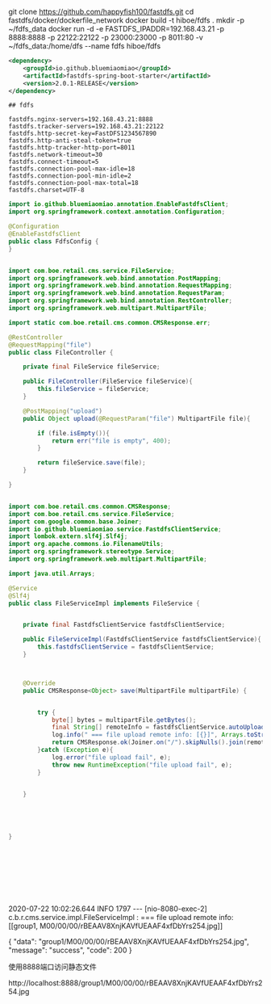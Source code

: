 git clone https://github.com/happyfish100/fastdfs.git
cd fastdfs/docker/dockerfile_network
docker build -t hiboe/fdfs .
mkdir -p ~/fdfs_data
docker run -d -e FASTDFS_IPADDR=192.168.43.21 -p 8888:8888 -p 22122:22122 -p 23000:23000 -p 8011:80 -v ~/fdfs_data:/home/dfs --name fdfs hiboe/fdfs






```xml
<dependency>
    <groupId>io.github.bluemiaomiao</groupId>
    <artifactId>fastdfs-spring-boot-starter</artifactId>
    <version>2.0.1-RELEASE</version>
</dependency>
```

```properties
## fdfs

fastdfs.nginx-servers=192.168.43.21:8888
fastdfs.tracker-servers=192.168.43.21:22122
fastdfs.http-secret-key=FastDFS1234567890
fastdfs.http-anti-steal-token=true
fastdfs.http-tracker-http-port=8011
fastdfs.network-timeout=30
fastdfs.connect-timeout=5
fastdfs.connection-pool-max-idle=18
fastdfs.connection-pool-min-idle=2
fastdfs.connection-pool-max-total=18
fastdfs.charset=UTF-8
```


```java
import io.github.bluemiaomiao.annotation.EnableFastdfsClient;
import org.springframework.context.annotation.Configuration;

@Configuration
@EnableFastdfsClient
public class FdfsConfig {
}
```


```java

import com.boe.retail.cms.service.FileService;
import org.springframework.web.bind.annotation.PostMapping;
import org.springframework.web.bind.annotation.RequestMapping;
import org.springframework.web.bind.annotation.RequestParam;
import org.springframework.web.bind.annotation.RestController;
import org.springframework.web.multipart.MultipartFile;

import static com.boe.retail.cms.common.CMSResponse.err;

@RestController
@RequestMapping("file")
public class FileController {

    private final FileService fileService;

    public FileController(FileService fileService){
        this.fileService = fileService;
    }

    @PostMapping("upload")
    public Object upload(@RequestParam("file") MultipartFile file){

        if (file.isEmpty()){
            return err("file is empty", 400);
        }

        return fileService.save(file);
    }

}


import com.boe.retail.cms.common.CMSResponse;
import com.boe.retail.cms.service.FileService;
import com.google.common.base.Joiner;
import io.github.bluemiaomiao.service.FastdfsClientService;
import lombok.extern.slf4j.Slf4j;
import org.apache.commons.io.FilenameUtils;
import org.springframework.stereotype.Service;
import org.springframework.web.multipart.MultipartFile;

import java.util.Arrays;

@Service
@Slf4j
public class FileServiceImpl implements FileService {


    private final FastdfsClientService fastdfsClientService;

    public FileServiceImpl(FastdfsClientService fastdfsClientService){
        this.fastdfsClientService = fastdfsClientService;
    }



    @Override
    public CMSResponse<Object> save(MultipartFile multipartFile) {


        try {
            byte[] bytes = multipartFile.getBytes();
            final String[] remoteInfo = fastdfsClientService.autoUpload(bytes, FilenameUtils.getExtension(multipartFile.getOriginalFilename()));
            log.info(" === file upload remote info: [{}]", Arrays.toString(remoteInfo));
            return CMSResponse.ok(Joiner.on("/").skipNulls().join(remoteInfo));
        }catch (Exception e){
            log.error("file upload fail", e);
            throw new RuntimeException("file upload fail", e);
        }


    }





}










```



2020-07-22 10:02:26.644  INFO 1797 --- [nio-8080-exec-2] c.b.r.cms.service.impl.FileServiceImpl   :  === file upload remote info: [[group1, M00/00/00/rBEAAV8XnjKAVfUEAAF4xfDbYrs254.jpg]]



{
"data": "group1/M00/00/00/rBEAAV8XnjKAVfUEAAF4xfDbYrs254.jpg",
"message": "success",
"code": 200
}


使用8888端口访问静态文件

http://localhost:8888/group1/M00/00/00/rBEAAV8XnjKAVfUEAAF4xfDbYrs254.jpg























